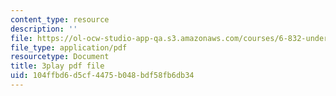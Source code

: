 ```yaml
---
content_type: resource
description: ''
file: https://ol-ocw-studio-app-qa.s3.amazonaws.com/courses/6-832-underactuated-robotics-spring-2009/104ffbd6d5cf4475b048bdf58fb6db34_E-sOMfDVe8o.pdf
file_type: application/pdf
resourcetype: Document
title: 3play pdf file
uid: 104ffbd6-d5cf-4475-b048-bdf58fb6db34
---
```

